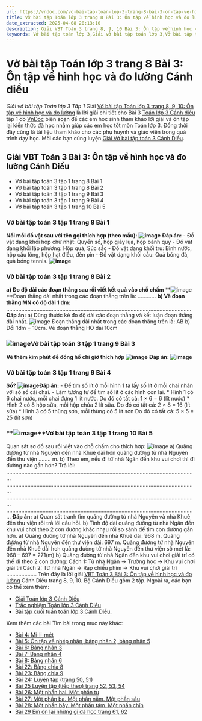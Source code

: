 ```yaml
---
url: https://vndoc.com/vo-bai-tap-toan-lop-3-trang-8-bai-3-on-tap-ve-hinh-hoc-va-do-luong-canh-dieu-304269
title: Vở bài tập Toán lớp 3 trang 8 Bài 3: Ôn tập về hình học và đo lường Cánh diều - Giải vở bài tập Toán lớp 3 Tập 1 - VnDoc.com
date_extracted: 2025-04-08 20:13:10
description: Giải VBT Toán 3 trang 8, 9, 10 Bài 3: Ôn tập về hình học và đo lường là tài liệu giúp các em ôn tập lại hệ thống các bài tập rèn luyện kỹ năng giải vở bài tập Toán 3
keywords: Vở bài tập toán lớp 3,Giải vở bài tập toán lớp 3,Vở bài tập toán lớp 3 tập 1,Giải VBT Toán 3 trang 8 cánh diều,Giải VBT Toán 3 Bài 3 Ôn tập về hình học và đo lường cánh diều,vở bài tập toán lớp 3 sách cánh diều,Ôn tập về hình học và đo lường sách cánh diều,Giải vở bài tập Toán 3 tập 1 trang 8 9 10,giải vở bài tập toán lớp 3 tập 1,Hướng dẫn giải bài tập Toán lớp 3,giải bài tập SBT toán lớp 3,bài tập toán lớp 3 có đáp án,để học tốt toán lớp 3,VBT Toán 3 CD
---
```


# Vở bài tập Toán lớp 3 trang 8 Bài 3: Ôn tập về hình học và đo lường Cánh diều
 _Giải vở bài tập Toán lớp 3 Tập 1_
Giải [Vở bài tập Toán lớp 3 trang 8, 9, 10: Ôn tập về hình học và đo lường](<https://vndoc.com/vo-bai-tap-toan-lop-3-trang-8-bai-3-on-tap-ve-hinh-hoc-va-do-luong-canh-dieu-304269>) là lời giải chi tiết cho Bài 3 [Toán lớp 3 Cánh diều](<https://vndoc.com/toan-lop-3-cd> "Toán lớp 3 Cánh diều") tập 1 do [VnDoc](<https://vndoc.com/>) biên soạn để các em học sinh tham khảo lời giải và ôn tập lại kiến thức đã học nhằm giúp các em học tốt môn Toán lớp 3. Đồng thời đây cũng là tài liệu tham khảo cho các phụ huynh và giáo viên trong quá trình dạy học. Mời các bạn cùng luyện [Giải Vở bài tập toán 3 Cánh Diều](<https://vndoc.com/vo-bai-tap-toan-lop-3-canh-dieu>).
## Giải  VBT Toán 3 Bài 3: Ôn tập về hình học và đo lường Cánh Diều
  * Vở bài tập toán 3 tập 1 trang 8 Bài 1
  * Vở bài tập toán 3 tập 1 trang 8 Bài 2
  * Vở bài tập toán 3 tập 1 trang 9 Bài 3
  * Vở bài tập toán 3 tập 1 trang 9 Bài 4
  * Vở bài tập toán 3 tập 1 trang 10 Bài 5

### Vở bài tập toán 3 tập 1 trang 8 Bài 1
**Nối mỗi đồ vật sau với tên gọi thích hợp \(theo mẫu\):**
**![image](https://i.vdoc.vn/data/image/2023/09/05/bai-1-trang-8-vbt-toan-3-cd-h1.png)**
**Đáp án:**
\- Đồ vật dạng khối hộp chữ nhật: Quyển sổ, hộp giấy lụa, hộp bánh quy
\- Đồ vật dạng khối lập phương: Hộp quà, Súc sắc
\- Đồ vật dạng khối trụ: Bình nước, hộp cầu lông, hộp hạt điều, đèn pin
\- Đồ vật dạng khối cầu: Quả bóng đá, quả bóng tennis.
**![image](https://i.vdoc.vn/data/image/2023/09/05/bai-1-trang-8-vbt-toan-3-cd-h2.png)**
### Vở bài tập toán 3 tập 1 trang 8 Bài 2
**a\) Đo độ dài các đoạn thẳng sau rồi viết kết quả vào chỗ chấm**
**![image](https://i.vdoc.vn/data/image/2023/09/05/bai-2-trang-8-vbt-toan-3-cd-h1.png)**Đoạn thẳng dài nhất trong các đoạn thẳng trên là: …………
**b\) Vẽ đoạn thằng MN có độ dài 1 dm:**
……………………………………………………………………………………………..………......
**Đáp án:**
a\) Dùng thước kẻ đo độ dài các đoạn thẳng và kết luận đoạn thẳng dài nhất.
![image](https://i.vdoc.vn/data/image/2023/09/05/bai-2-trang-8-vbt-toan-3-cd-h2.png)
Đoạn thẳng dài nhất trong các đoạn thẳng trên là: AB
b\) Đổi 1dm = 10cm. Vẽ đoạn thẳng HO dài 10cm
### ![image](https://i.vdoc.vn/data/image/2023/09/05/bai-2-trang-8-vbt-toan-3-cd-h3.png)Vở bài tập toán 3 tập 1 trang 9 Bài 3
**Vẽ thêm kim phút để đồng hồ chỉ giờ thích hợp**
**![image](https://i.vdoc.vn/data/image/2023/09/05/bai-3-trang-9-vbt-toan-3-cd-h1.png)**
**Đáp án:**
**![image](https://i.vdoc.vn/data/image/2023/09/05/bai-3-trang-9-vbt-toan-3-cd-h2.png)**
### Vở bài tập toán 3 tập 1 trang 9 Bài 4
**Số?**
**![image](https://i.vdoc.vn/data/image/2023/09/05/bai-4-trang-9-vbt-toan-3-cd-h1.png)Đáp án:**
\- Để tìm số lít ở mỗi hình 1 ta lấy số lít ở mỗi chai nhân với số số cái chai.
\- Làm tương tự để tìm số lít ở các hình còn lại.
\* Hình 1 có 6 chai nước, mỗi chai đựng 1 lít nước.
Do đó có tất cả: 1 × 6 = 6 \(lít nước\)
\* Hình 2 có 8 hộp sữa, mỗi hộp chứa 2 lít sữa.
Do đó có tất cả: 2 × 8 = 16 \(lít sữa\)
\* Hình 3 có 5 thùng sơn, mỗi thùng có 5 lít sơn
Do đó có tất cả: 5 × 5 = 25 \(lít sơn\)
### **![image](https://i.vdoc.vn/data/image/2023/09/05/bai-4-trang-9-vbt-toan-3-cd-h2.png)**Vở bài tập toán 3 tập 1 trang 10 Bài 5
Quan sát sơ đồ sau rồi viết vào chỗ chấm cho thích hợp:
![image](https://i.vdoc.vn/data/image/2023/09/05/bai-5-trang-10-vbt-toan-4-cd.png)
a\) Quãng đường từ nhà Nguyên đến nhà Khuê dài hơn quãng đường từ nhà Nguyên đến thư viện …….. m.
b\) Theo em, nếu đi từ nhà Ngân đến khu vui chơi thì đi đường nào gần hơn?
Trả lời:
…………………………………………………………………………………………………………...…
………………………………………………………………………………………………………………
…………………………………………………………………………………………………………...…
………………………………………………………………………………………………………………
**Đáp án:**
a\) Quan sát tranh tìm quãng đường từ nhà Nguyên và nhà Khuê đến thư viện rồi trả lời câu hỏi.
b\) Tính độ dài quãng đường từ nhà Ngân đến khu vui chơi theo 2 con đường khác nhau rồi so sánh để tìm con đường gần hơn.
a\) Quãng đường từ nhà Nguyên đến nhà Khuê dài: 968 m.
Quãng đường từ nhà Nguyên đến thư viện dài: 697 m.
Quãng đường từ nhà Nguyên đến nhà Khuê dài hơn quãng đường từ nhà Nguyên đến thư viện số mét là: 968 – 697 = 271\(m\)
b\) Quãng đường từ nhà Ngân đến khu vui chơi giải trí có thể đi theo 2 con đường:
Cách 1: Từ nhà Ngân → Trường học → Khu vui chơi giải trí
Cách 2: Từ nhà Ngân → Rạp chiếu phim → Khu vui chơi giải trí
....................
Trên đây là lời giải [VBT Toán 3 Bài 3: Ôn tập về hình học và đo lường](<https://vndoc.com/vo-bai-tap-toan-lop-3-trang-8-bai-3-on-tap-ve-hinh-hoc-va-do-luong-canh-dieu-304269>) Cánh Diều trang 8, 9, 10. Bộ Cánh Diều gồm 2 tập. Ngoài ra, các bạn có thể xem thêm:
  * [Giải Toán lớp 3 Cánh Diều](<https://vndoc.com/toan-lop-3-cd>)
  * [Trắc nghiệm Toán lớp 3 Cánh Diều](<https://vndoc.com/test-toan-lop3>)
  * [Bài tập cuối tuần toán lớp 3 Cánh Diều.](<https://vndoc.com/bai-tap-cuoi-tuan-lop3>)

Xem thêm các bài Tìm bài trong mục này khác:
  * [Bài 4: Mi-li-mét ](</vo-bai-tap-toan-lop-3-trang-11-bai-4-mi-li-met-canh-dieu-304614>)
  * [Bài 5: Ôn tập về phép nhân, bảng nhân 2, bảng nhân 5](</vo-bai-tap-toan-lop-3-trang-13-bai-5-on-tap-ve-phep-nhan-bang-nhan-2-bang-nhan-5-canh-dieu-304622>)
  * [Bài 6: Bảng nhân 3](</giai-vo-bai-tap-toan-lop-3-trang-15-16-bai-6-bang-nhan-3-sach-canh-dieu-304628>)
  * [Bài 7: Bảng nhân 4](</giai-vo-bai-tap-toan-lop-3-trang-17-bai-7-bang-nhan-4-canh-dieu-305572>)
  * [Bài 8: Bảng nhân 6](</vo-bai-tap-toan-lop-3-trang-19-bai-8-bang-nhan-6-canh-dieu-305576>)
  * [ Bài 22: Bảng chia 8](</vo-bai-tap-toan-lop-3-canh-dieu-bai-22-bang-chia-8-trang-46-47-307461>)
  * [Bài 23: Bảng chia 9](</vo-bai-tap-toan-lop-3-canh-dieu-bai-23-bang-chia-9-trang-48-49-307462>)
  * [Bài 24: Luyện tập \(trang 50, 51\)](</vo-bai-tap-toan-lop-3-canh-dieu-bai-24-luyen-tap-trang-50-51-307530>)
  * [Bài 25 Luyện tập \(tiếp theo\) trang 52, 53, 54](</vo-bai-tap-toan-lop-3-canh-dieu-bai-25-luyen-tap-tiep-theo-trang-52-53-54-307858>)
  * [Bài 26: Một phần hai. Một phần tư](</vo-bai-tap-toan-lop-3-canh-dieu-bai-26-mot-phan-hai-mot-phan-tu-trang-55-56-307871>)
  * [Bài 27: Một phần ba. Một phần năm. Một phần sáu](</vo-bai-tap-toan-lop-3-canh-dieu-bai-27-mot-phan-ba-mot-phan-nam-mot-phan-sau-trang-57-58-307886>)
  * [Bài 28: Một phần bảy. Một phần tám. Một phần chín](</vo-bai-tap-toan-lop-3-canh-dieu-bai-28-mot-phan-bay-mot-phan-tam-mot-phan-chin-trang-59-60-307902>)
  * [Bài 29 Em ôn lại những gì đã học trang 61, 62](</vo-bai-tap-toan-lop-3-canh-dieu-bai-29-em-on-lai-nhung-gi-da-hoc-trang-61-62-307908>)

